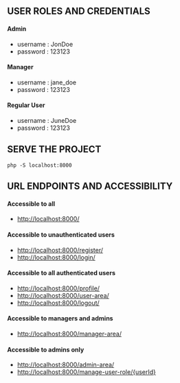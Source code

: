 ## USER ROLES AND CREDENTIALS

#### Admin
* username : JonDoe
* password : 123123

#### Manager
* username : jane_doe
* password : 123123

#### Regular User
* username : JuneDoe
* password : 123123

## SERVE THE PROJECT

`php -S localhost:8000`

## URL ENDPOINTS AND ACCESSIBILITY

#### Accessible to all
* <http://localhost:8000/>

#### Accessible to unauthenticated users
* <http://localhost:8000/register/>
* <http://localhost:8000/login/>

#### Accessible to all authenticated users
* <http://localhost:8000/profile/>
* <http://localhost:8000/user-area/>
* <http://localhost:8000/logout/>

#### Accessible to managers and admins
* <http://localhost:8000/manager-area/>

#### Accessible to admins only
* <http://localhost:8000/admin-area/>
* <http://localhost:8000/manage-user-role/{userId}>
